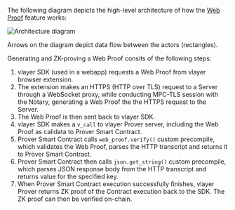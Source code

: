 The following diagram depicts the high-level architecture of how the [Web Proof](../../features/web.md) feature works:

![Architecture diagram](/images/architecture/web-proof.png)

Arrows on the diagram depict data flow between the actors (rectangles).

Generating and ZK-proving a Web Proof consits of the following steps:
1. vlayer SDK (used in a webapp) requests a Web Proof from vlayer browser extension.
2. The extension makes an HTTPS (HTTP over TLS) request to a Server through a WebSocket proxy, while conducting MPC-TLS session with the Notary, generating a Web Proof the the HTTPS request to the Server.
3. The Web Proof is then sent back to vlayer SDK.
4. vlayer SDK makes a `v_call` to vlayer Prover server, including the Web Proof as calldata to Prover Smart Contract.
5. Prover Smart Contract calls `web_proof.verify()` custom precompile, which validates the Web Proof, parses the HTTP transcript and returns it to Prover Smart Contract.
6. Prover Smart Contract then calls `json.get_string()` custom precompile, which parses JSON response body from the HTTP transcript and returns value for the specified key.
7. When Prover Smart Contract execution successfully finishes, vlayer Prover returns ZK proof of the Contract execution back to the SDK. The ZK proof can then be verified on-chain.